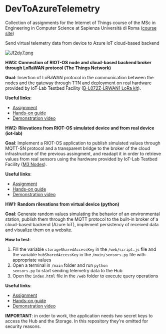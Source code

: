 # DevToAzureTelemetry
Collection of assignments for the Internet of Things course of the MSc in Engineering in Computer Science at Sapienza Università di Roma ([course site](http://ichatz.me/Site/InternetOfThings2020))

Send virtual telemetry data from device to Azure IoT cloud-based backend

[![Jf2dy7.png](https://iili.io/Jf2dy7.png)](https://freeimage.host/i/schema.Jf2dy7)

**HW3: Connection of RIOT-OS node and cloud-based backend broker through LoRaWAN protocol (The Things Network)**

**Goal**: Insertion of LoRaWAN protocol in the communication between the nodes and the gateway through TTN and deployment on real hardware provided by IoT-Lab Testbed Facility ([B-L072Z-LRWAN1 LoRa kit](https://www.st.com/en/evaluation-tools/b-l072z-lrwan1.html)).

**Useful links**:
- [Assignment](http://ichatz.me/Site/InternetOfThings2020-Assignment3)
- [Hands-on guide](https://www.linkedin.com/pulse/lorawan-protocol-publishment-from-things-cloud-based-backend-ursini/)
- [Demonstration video](https://youtu.be/bO1vo2ovNTU)

**HW2: Rilevations from RIOT-OS simulated device and from real device (iot-lab)**

**Goal**: Implement a RIOT-OS application to publish simulated values through MQTT-SN protocol and a transparent bridge to the broker of the cloud infrastructure of the previous assingment, and readapt it in order to retrieve values from real sensors using the hardware provided by IoT-Lab Testbed Facility ([M3 Nodes](https://www.iot-lab.info/hardware/m3/)).

**Useful links**:
- [Assignment](http://ichatz.me/Site/InternetOfThings2020-Assignment2)
- [Hands-on guide](https://www.linkedin.com/pulse/publish-virtual-sensor-data-from-riot-os-node-azure-iot-ursini/)
- [Demonstration video](https://www.youtube.com/watch?v=e_nsh2R2caI)

**HW1: Random rilevations from virtual device (python)**

**Goal**: Generate random values simulating the behavior of an environmental station, publish them through the MQTT protocol to the built-in broker of a cloud-based backend (Azure IoT), implement persistency of received data and visualize them on a website.

**How to test**:

1) Fill the variable <code>storageSharedAccessKey</code> in the <code>/web/script.js</code> file and the variable <code>hubSharedAccessKey</code> in the <code>/main/sensors.py</code> file with appropriate values
2) Open a terminal in <code>/main</code> folder and run <code>python sensors.py</code> to start sending telemetry data to the Hub
3) Open the <code>index.html</code> file in the <code>/web</code> folder to execute query operations

**Useful links**:
- [Assignment](http://ichatz.me/Site/InternetOfThings2020-Assignment1)
- [Hands-on guide](https://www.hackster.io/gabriele-ursini/send-virtual-telemetry-to-azure-iot-cloud-based-backend-f29b95)
- [Demonstration video](https://youtu.be/VLKDo83KOdA)

**IMPORTANT**: in order to work, the application needs two secret keys to access the Hub and the Storage. In this repository they're omitted for security reasons. 
